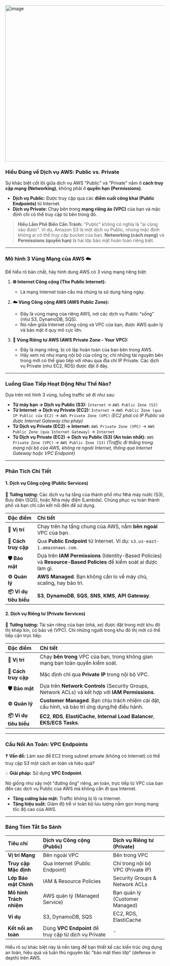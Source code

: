 <img width="875" height="492" alt="image" src="https://github.com/user-attachments/assets/a51bde3f-107f-48df-b355-358718613fdf" />



### **Hiểu Đúng về Dịch vụ AWS: Public vs. Private**

Sự khác biệt cốt lõi giữa dịch vụ AWS "Public" và "Private" nằm ở **cách truy cập mạng (Networking)**, không phải ở **quyền hạn (Permissions)**.

*   **Dịch vụ Public:** Được truy cập qua các **điểm cuối công khai (Public Endpoints)** từ Internet.
*   **Dịch vụ Private:** Chạy bên trong **mạng riêng ảo (VPC)** của bạn và mặc định chỉ có thể truy cập từ bên trong đó.

> **Hiểu Lầm Phổ Biến Cần Tránh:**
> "Public" không có nghĩa là "ai cũng vào được". Ví dụ, Amazon S3 là một dịch vụ Public, nhưng mặc định không ai có thể truy cập bucket của bạn. **Networking (cách mạng)** và **Permissions (quyền hạn)** là hai lớp bảo mật hoàn toàn riêng biệt.

---

### **Mô hình 3 Vùng Mạng của AWS ☁️**

Để hiểu rõ bản chất, hãy hình dung AWS có 3 vùng mạng riêng biệt:

1.  **🌐 Internet Công cộng (The Public Internet):**
    *   Là mạng Internet toàn cầu mà chúng ta sử dụng hàng ngày.

2.  **☁️ Vùng Công cộng AWS (AWS Public Zone):**
    *   Đây là vùng mạng của riêng AWS, nơi các dịch vụ Public "sống" (như S3, DynamoDB, SQS).
    *   Nó nằm giữa Internet công cộng và VPC của bạn, được AWS quản lý và bảo mật ở quy mô cực lớn.

3.  **🏡 Vùng Riêng tư AWS (AWS Private Zone - Your VPC):**
    *   Đây là mạng riêng, bị cô lập hoàn toàn của bạn bên trong AWS.
    *   Hãy xem nó như mạng nội bộ của công ty; chỉ những tài nguyên bên trong mới có thể giao tiếp với nhau qua địa chỉ IP Private. Các dịch vụ Private (như EC2, RDS) được đặt ở đây.



---

### **Luồng Giao Tiếp Hoạt Động Như Thế Nào?**

Dựa trên mô hình 3 vùng, luồng traffic sẽ đi như sau:

*   **Từ máy bạn → Dịch vụ Public (S3):**
    `Internet` → `AWS Public Zone (S3)`
*   **Từ Internet → Dịch vụ Private (EC2):**
    `Internet` → `AWS Public Zone (qua IP Public của EC2)` → `AWS Private Zone (VPC)`
    *(EC2 phải có IP Public và được Internet Gateway cho phép)*
*   **Từ Dịch vụ Private (EC2) → Internet:**
    `AWS Private Zone (VPC)` → `AWS Public Zone (qua Internet Gateway)` → `Internet`
*   **Từ Dịch vụ Private (EC2) → Dịch vụ Public (S3) (An toàn nhất):**
    `AWS Private Zone (VPC)` → `AWS Public Zone (S3)`
    *(Traffic đi thẳng trong mạng nội bộ của AWS, không ra ngoài Internet, thông qua Internet Gateway hoặc VPC Endpoint)*

---

### **Phân Tích Chi Tiết**

#### **1. Dịch vụ Công cộng (Public Services)**

🧠 **Tưởng tượng:** Các dịch vụ hạ tầng của thành phố như Nhà máy nước (S3), Bưu điện (SQS), hoặc Nhà máy điện (Lambda). Chúng phục vụ toàn thành phố và bạn chỉ cần kết nối đến để sử dụng.

| Đặc điểm | Chi tiết |
| :--- | :--- |
| **📍 Vị trí** | Chạy trên hạ tầng chung của AWS, nằm **bên ngoài** VPC của bạn. |
| **🔗 Cách truy cập** | Qua **Public Endpoint** từ Internet. Ví dụ: `s3.us-east-1.amazonaws.com`. |
| **🛡️ Bảo mật** | Dựa trên **IAM Permissions** (Identity-Based Policies) và **Resource-Based Policies** để kiểm soát ai được làm gì. |
| **⚙️ Quản lý** | **AWS Managed**. Bạn không cần lo về máy chủ, scaling, hay bảo trì. |
| **📦 Ví dụ tiêu biểu** | **S3**, **DynamoDB**, **SQS**, **SNS**, **KMS**, **API Gateway**. |

#### **2. Dịch vụ Riêng tư (Private Services)**

🧠 **Tưởng tượng:** Tài sản riêng của bạn (nhà, xe) được đặt trong một khu đô thị khép kín, có bảo vệ (VPC). Chỉ những người trong khu đô thị mới có thể tiếp cận trực tiếp.

| Đặc điểm | Chi tiết |
| :--- | :--- |
| **📍 Vị trí** | Chạy **bên trong** VPC của bạn, trong không gian mạng bạn toàn quyền kiểm soát. |
| **🔗 Cách truy cập** | Mặc định chỉ qua **Private IP** trong nội bộ VPC. |
| **🛡️ Bảo mật** | Dựa trên **Network Controls** (Security Groups, Network ACLs) và kết hợp với **IAM Permissions**. |
| **⚙️ Quản lý** | **Customer Managed**. Bạn chịu trách nhiệm cài đặt, cấu hình, và bảo trì ứng dụng/hệ điều hành. |
| **📦 Ví dụ tiêu biểu** | **EC2**, **RDS**, **ElastiCache**, **Internal Load Balancer**, **EKS/ECS Tasks**. |

---

### **Cầu Nối An Toàn: VPC Endpoints**

❓ **Vấn đề:** Làm sao để EC2 trong subnet private (không có Internet) có thể truy cập S3 một cách an toàn và hiệu quả?

💡 **Giải pháp:** Sử dụng **VPC Endpoint**.

Nó giống như xây một "đường ống" riêng, an toàn, trực tiếp từ VPC của bạn đến các dịch vụ Public của AWS mà không cần đi qua Internet.

*   **Tăng cường bảo mật:** Traffic không bị lộ ra Internet.
*   **Tăng hiệu suất:** Giảm độ trễ vì toàn bộ lưu lượng nằm gọn trong mạng tốc độ cao của AWS.

---

### **Bảng Tóm Tắt So Sánh**

| Tiêu chí | Dịch vụ Công cộng (Public) | Dịch vụ Riêng tư (Private) |
| :--- | :--- | :--- |
| **Vị trí Mạng** | Bên ngoài VPC | Bên trong VPC |
| **Truy cập Mặc định** | Qua Internet (Public Endpoint) | Chỉ trong nội bộ VPC (Private IP) |
| **Lớp Bảo mật Chính** | IAM & Resource Policies | Security Groups & Network ACLs |
| **Mô hình Trách nhiệm** | AWS quản lý (Managed Service) | Bạn quản lý (Customer Managed) |
| **Ví dụ** | S3, DynamoDB, SQS | EC2, RDS, ElastiCache |
| **Kết nối an toàn** | Dùng **VPC Endpoint** để truy cập từ dịch vụ Private | - |

Hiểu rõ sự khác biệt này là nền tảng để bạn thiết kế các kiến trúc ứng dụng an toàn, hiệu quả và tuân thủ nguyên tắc "bảo mật theo lớp" (defense in depth) trên AWS.

